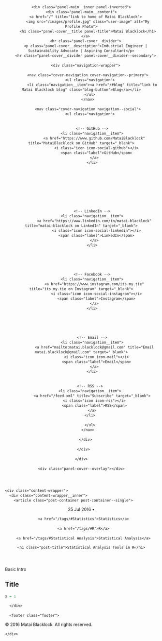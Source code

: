 <!DOCTYPE html>
<html>
  <head>
  <meta charset="utf-8">
  <meta name="viewport" content="width=device-width initial-scale=1" />
  <meta http-equiv="X-UA-Compatible" content="IE=edge">

  <title>Statistical Analysis Tools in R</title>
  <meta name="description" content="Industrial Engineer | Sustainability Advocate | Aspiring Consultant">
  <meta name="author" content="Matai Blacklock">
  <meta name="HandheldFriendly" content="True">
  <meta name="MobileOptimized" content="320">
  <meta name="apple-mobile-web-app-capable" content="yes">
  <meta name="apple-mobile-web-app-status-bar-style" content="black-translucent">
  <meta name="viewport" content="width=device-width, initial-scale=1, maximum-scale=1">

  <meta name="twitter:card" content="summary">
  <meta name="twitter:title" content="Matai Blacklock">
  <meta name="twitter:description" content="Industrial Engineer | Sustainability Advocate | Aspiring Consultant">

  <meta property="og:type" content="article">
  <meta property="og:title" content="Matai Blacklock">
  <meta property="og:description" content="Industrial Engineer | Sustainability Advocate | Aspiring Consultant">

  <link rel="apple-touch-icon" sizes="57x57" href="/images/favicons/apple-touch-icon-57x57.png">
  <link rel="apple-touch-icon" sizes="60x60" href="/images/favicons/apple-touch-icon-60x60.png">
  <link rel="apple-touch-icon" sizes="72x72" href="/images/favicons/apple-touch-icon-72x72.png">
  <link rel="apple-touch-icon" sizes="76x76" href="/images/favicons/apple-touch-icon-76x76.png">
  <link rel="apple-touch-icon" sizes="114x114" href="/images/favicons/apple-touch-icon-114x114.png">
  <link rel="apple-touch-icon" sizes="120x120" href="/images/favicons/apple-touch-icon-120x120.png">
  <link rel="apple-touch-icon" sizes="144x144" href="/images/favicons/apple-touch-icon-144x144.png">
  <link rel="apple-touch-icon" sizes="152x152" href="/images/favicons/apple-touch-icon-152x152.png">
  <link rel="apple-touch-icon" sizes="180x180" href="/images/favicons/apple-touch-icon-180x180.png">
  <link rel="icon" type="image/png" href="/images/favicons/favicon-32x32.png" sizes="32x32">
  <link rel="icon" type="image/png" href="/images/favicons/favicon-194x194.png" sizes="194x194">
  <link rel="icon" type="image/png" href="/images/favicons/favicon-96x96.png" sizes="96x96">
  <link rel="icon" type="image/png" href="/images/favicons/android-chrome-192x192.png" sizes="192x192">
  <link rel="icon" type="image/png" href="/images/favicons/favicon-16x16.png" sizes="16x16">
  <link rel="manifest" href="/images/favicons/manifest.json">
  <link rel="shortcut icon" href="/images/favicons/favicon.ico">
  <meta name="msapplication-TileColor" content="#ffc40d">
  <meta name="msapplication-TileImage" content="/images/favicons/mstile-144x144.png">
  <meta name="theme-color" content="#ffffff">
  <meta name="google-site-verification" content="z20XeFMapM0-GFHx3HRdlW-M6kDhsxoKQbCzb9_Z-ec" />

  <link rel="stylesheet" href="/css/app.css">
  <link rel="canonical" href="localhost:4000/2016/statistical-analysis-in-R/">
  <link rel="alternate" type="application/rss+xml" title="Matai Blacklock" href="/feed.xml">

   
  <script>
    (function(i,s,o,g,r,a,m){i['GoogleAnalyticsObject']=r;i[r]=i[r]||function(){
    (i[r].q=i[r].q||[]).push(arguments)},i[r].l=1*new Date();a=s.createElement(o),
    m=s.getElementsByTagName(o)[0];a.async=1;a.src=g;m.parentNode.insertBefore(a,m)
    })(window,document,'script','//www.google-analytics.com/analytics.js','ga');

    ga('create', 'UA-83003527-1', 'auto');
    ga('send', 'pageview');
  </script>
  
</head>


  <body>
    <span class="mobile btn-mobile-menu">
  <i class="icon icon-list btn-mobile-menu__icon"></i>
  <i class="icon icon-x-circle btn-mobile-close__icon hidden"></i>
</span>

<header class="panel-cover" style="background-image: url(/images/cover.jpg)">
  <div class="panel-main">

    <div class="panel-main__inner panel-inverted">
    <div class="panel-main__content">
        <a href="/" title="link to home of Matai Blacklock">
          <img src="/images/profile.jpg" class="user-image" alt="My Profile Photo">
          <h1 class="panel-cover__title panel-title">Matai Blacklock</h1>
        </a>
        <hr class="panel-cover__divider">
        <p class="panel-cover__description">Industrial Engineer | Sustainability Advocate | Aspiring Consultant</p>
        <hr class="panel-cover__divider panel-cover__divider--secondary">

        <div class="navigation-wrapper">

          <nav class="cover-navigation cover-navigation--primary">
            <ul class="navigation">
              <li class="navigation__item"><a href="/#blog" title="link to Matai Blacklock blog" class="blog-button">Blog</a></li>
            </ul>
          </nav>

          <nav class="cover-navigation navigation--social">
            <ul class="navigation">

            
              <!-- GitHub -->
              <li class="navigation__item">
                <a href="https://www.github.com/MataiBlacklock" title="MataiBlacklock on GitHub" target="_blank">
                  <i class="icon icon-social-github"></i>
                  <span class="label">GitHub</span>
                </a>
              </li>
            

            

            

            

            
              <!-- LinkedIn -->
              <li class="navigation__item">
                <a href="https://www.linkedin.com/in/matai-blacklock" title="matai-blacklock on LinkedIn" target="_blank">
                  <i class="icon icon-social-linkedin"></i>
                  <span class="label">LinkedIn</span>
                </a>
              </li>
            

            

            
              <!-- Facebook -->
              <li class="navigation__item">
                <a href="https://www.instagram.com/its.my.tie" title="its.my.tie on Instagram" target="_blank">
                  <i class="icon icon-social-instagram"></i>
                  <span class="label">Instagram</span>
                </a>
              </li>
            

            

            
              <!-- Email -->
              <li class="navigation__item">
                <a href="mailto:matai.blacklock@gmail.com" title="Email matai.blacklock@gmail.com" target="_blank">
                  <i class="icon icon-mail"></i>
                  <span class="label">Email</span>
                </a>
              </li>
            

            <!-- RSS -->
            <li class="navigation__item">
              <a href="/feed.xml" title="Subscribe" target="_blank">
                <i class="icon icon-rss"></i>
                <span class="label">RSS</span>
              </a>
            </li>

            </ul>
          </nav>

        </div>

      </div>

    </div>

    <div class="panel-cover--overlay"></div>
  </div>
</header>


    <div class="content-wrapper">
      <div class="content-wrapper__inner">
        <article class="post-container post-container--single">
  <header class="post-header">
    <div class="post-meta">
  <time datetime="25 Jul 2016" class="post-meta__date date">
    25 Jul 2016
  </time>
  &#8226;
  <span class="post-meta__tags">
    
      <a href="/tags/#Statistics">Statistics</a>
    
      <a href="/tags/#R">R</a>
    
      <a href="/tags/#Statistical Analysis">Statistical Analysis</a>
    
  </span>
</div>

    <h1 class="post-title">Statistical Analysis Tools in R</h1>
  </header>

  <section class="post">
    Basic Intro

## Title

```R
x = 1
```
  </section>

  
</article>



      </div>

      <footer class="footer">
  <span class="footer__copyright">&copy; 2016 Matai Blacklock. All rights reserved.</span>
</footer>

<script type="text/javascript" src="https://ajax.googleapis.com/ajax/libs/jquery/1.11.3/jquery.min.js"></script>
<script type="text/javascript" src="/js/main.js"></script>

    </div>
  </body>
</html>